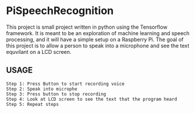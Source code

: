 # PiSpeechRecognition
This project is small project written in python using the Tensorflow framework. It is meant to be an exploration of machine learning and speech processing, and it will have a simple setup on a Raspberry Pi. The goal of this project is to allow a person to speak into a microphone and see the text equvilant on a LCD screen. 

USAGE
-------------
```
Step 1: Press Button to start recording voice
Step 2: Speak into microphe 
Step 3: Press button to stop recording 
Step 4: Look at LCD screen to see the text that the program heard
Step 5: Repeat steps
```
